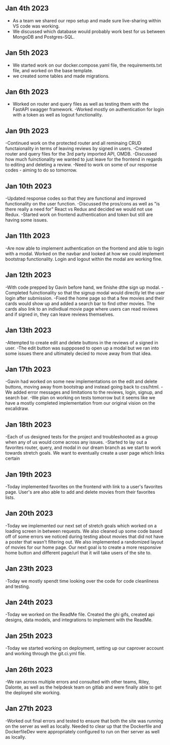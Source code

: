 ## Jan 4th 2023
- As a team we shared our repo setup and made sure live-sharing within VS code was working.
- We discussed which database would probably work best for us between MongoDB and Postgres-SQL.

## Jan 5th 2023

- We started work on our docker.compose.yaml file, the requirements.txt file, and worked on the base template.
- we created some tables and made migrations.

## Jan 6th 2023

- Worked on router and query files as well as testing them with the FastAPI swagger framework.
-Worked mostly on authentication for login with a token as well as logout functionality.

## Jan 9th 2023

-Continued work on the protected router and all reminaing CRUD functaionality in terms of leaving reviews by signed in users.
-Created router and query files for the 3rd party imported API, OMDB.
-Discussed how much fuinctionality we wanted to just leave for the frontend in regards to editing and deleting a review.
-Need to work on some of our response codes - aiming to do so tomorrow.

## Jan 10th 2023

-Updated response codes so that they are functional and improved functionality on the user function.
-Discussed the pros/cons as well as "is there really a need for" React vs Redux and decided we would not use Redux.
-Started work on frontend authentication and token but still are having some issues.

## Jan 11th 2023

-Are now able to implement authentication on the frontend and able to login with a modal. Worked on the navbar and looked at how we could implement bootstrap functionality. Login and logout within the modal are working fine.

## Jan 12th 2023

-With code prepped by Gavin before hand, we finishe dthe sign up modal.
-Completed fuinctionality so that the signup modal would directly let the user login after submission.
-Fixed the home page so that a few movies and their cards would show up and added a search bar to find other movies. The cards also link to an indivdiual movie page where users can read reviews and if signed in, they can leave reviews themselves.

## Jan 13th 2023

-Attempted to create edit and delete buttons in the reviews of a signed in user.
-The edit button was suppposed to open up a modal but we ran into some issues there and ultimately decied to move away from that idea.

## Jan 17th 2023

-Gavin had worked on some new implementations on the edit and delete buttons, moving away from bootstrap and instead going back to css/html.
-We added error messages and limitations to the reviews, login, signup, and search bar.
-We plan on working on tests tomorrow but it seems like we have a mostly completed implementation from our original vision on the excalidraw.

## Jan 18th 2023

-Each of us designed tests for the project and troubleshooted as a group when any of us would come across any issues.
-Started to lay out a favorites router, query, and modal in our dream branch as we start to work towards stretch goals. We want to eventually create a user page which links certain

## Jan 19th 2023

-Today implemented favorites on the frontend with link to a user's favorites page. User's are also able to add and delete movies from their favorites lists.

## Jan 20th 2023

-Today we implemented our next set of stretch goals which worked on a loading screen in between requests. We also cleaned up some code based off of some errors we noticed during testing about movies that did not have a poster that wasn't filtering out. We also implemented a randomized layout of movies for our home page. Our next goal is to create a more responsive home button and different page/url that it will take users of the site to.

## Jan 23th 2023

-Today we mostly spendt time looking over the code for code cleanliness and testing.

## Jan 24th 2023

-Today we worked on the ReadMe file. Created the ghi gifs, created api designs, data models, and integrations to implement with the ReadMe.

## Jan 25th 2023

-Today we started working on deployment, setting up our caprover account and working through the git.ci.yml file.

## Jan 26th 2023

-We ran across multiple errors and consulted with other teams, Riley, Dalonte, as well as the helpdesk team on gitlab and were finally able to get the deployed site working.

## Jan 27th 2023

-Worked out final errors and tested to ensure that both the site was running on the server as well as locally. Needed to clear up that the Dockerfile and DockerfileDev were appropriately configured to run on ther server as well as locally.
